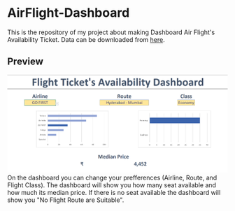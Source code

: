 # AirFlight-Dashboard
This is the repository of my project about making Dashboard Air Flight's Availability Ticket.
Data can be downloaded from [here](https://www.kaggle.com/datasets/rohitgrewal/airlines-flights-data).
## Preview
![preview.png](https://github.com/putDpras/AirFlight-Dashboard/blob/main/resource/preview.png)
On the dashboard you can change your prefferences (Airline, Route, and Flight Class). The dashboard will show you how many seat available and how much its median price.
If there is no seat available the dashboard will show you "No Flight Route are Suitable".
